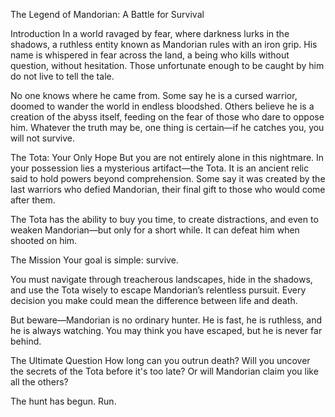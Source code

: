 The Legend of Mandorian: A Battle for Survival

Introduction
In a world ravaged by fear, where darkness lurks in the shadows, a ruthless entity known as Mandorian rules with an iron grip. His name is whispered in fear across the land, a being who kills without question, without hesitation. Those unfortunate enough to be caught by him do not live to tell the tale.

No one knows where he came from. Some say he is a cursed warrior, doomed to wander the world in endless bloodshed. Others believe he is a creation of the abyss itself, feeding on the fear of those who dare to oppose him. Whatever the truth may be, one thing is certain—if he catches you, you will not survive.

The Tota: Your Only Hope
But you are not entirely alone in this nightmare. In your possession lies a mysterious artifact—the Tota. It is an ancient relic said to hold powers beyond comprehension. Some say it was created by the last warriors who defied Mandorian, their final gift to those who would come after them.

The Tota has the ability to buy you time, to create distractions, and even to weaken Mandorian—but only for a short while. It can defeat him when shooted on him.

The Mission
Your goal is simple: survive.

You must navigate through treacherous landscapes, hide in the shadows, and use the Tota wisely to escape Mandorian’s relentless pursuit. Every decision you make could mean the difference between life and death.

But beware—Mandorian is no ordinary hunter. He is fast, he is ruthless, and he is always watching. You may think you have escaped, but he is never far behind.

The Ultimate Question
How long can you outrun death? Will you uncover the secrets of the Tota before it's too late? Or will Mandorian claim you like all the others?

The hunt has begun. Run.

